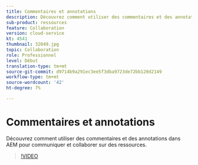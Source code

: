 ```yaml
---
title: Commentaires et annotations
description: Découvrez comment utiliser des commentaires et des annotations dans AEM pour communiquer et collaborer sur des ressources.
sub-product: ressources
feature: Collaboration
version: cloud-service
kt: 4541
thumbnail: 32049.jpg
topic: Collaboration
role: Professionnel
level: Début
translation-type: tm+mt
source-git-commit: d9714b9a291ec3ee5f3dba9723de72bb120d2149
workflow-type: tm+mt
source-wordcount: '42'
ht-degree: 7%

---
```



# Commentaires et annotations

Découvrez comment utiliser des commentaires et des annotations dans AEM pour communiquer et collaborer sur des ressources.

>[!VIDEO](https://video.tv.adobe.com/v/32049/?quality=12&learn=on&hidetitle=true)